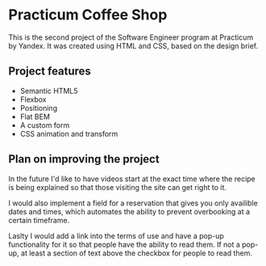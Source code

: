 # Practicum Coffee Shop

This is the second project of the Software Engineer program at Practicum by Yandex. It was created using HTML and CSS, based on the design brief.

## Project features

- Semantic HTML5
- Flexbox
- Positioning
- Flat BEM
- A custom form
- CSS animation and transform

## Plan on improving the project

In the future I'd like to have videos start at the exact time where the recipe is being explained so that those visiting the site can get right to it.

I would also implement a field for a reservation that gives you only availible dates and times, which automates the ability to prevent overbooking at a certain timeframe.

Laslty I would add a link into the terms of use and have a pop-up functionality for it so that people have the ability to read them. If not a pop-up, at least a section of text above the checkbox for people to read them.
